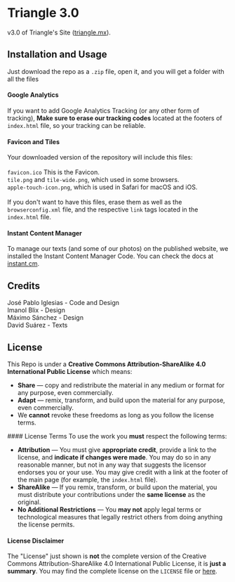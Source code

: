 # Triangle 3.0
v3.0 of Triangle's Site (<a href="https://triangle.mx">triangle.mx</a>).

## Installation and Usage
Just download the repo as a <code>.zip</code> file, open it, and you will get a folder with all the files
#### Google Analytics
If you want to add Google Analytics Tracking (or any other form of tracking), <strong>Make sure to erase our tracking codes</strong> located at the footers of <code>index.html</code> file, so your tracking can be reliable.
#### Favicon and Tiles
Your downloaded version of the repository will include this files:<br><br> <code>favicon.ico</code> This is the Favicon.<br> <code>tile.png</code> and <code>tile-wide.png</code>, which used in some browsers.<br>
<code>apple-touch-icon.png</code>, which is used in Safari for macOS and iOS.<br><br>
If you don't want to have this files, erase them as well as the <code>browserconfig.xml</code> file, and the respective <code>link</code> tags located in the <code>index.html</code> file.

#### Instant Content Manager
To manage our texts (and some of our photos) on the published website, we installed the Instant Content Manager Code. You can check the docs at <a href="https://instant.cm">instant.cm</a>.
## Credits
José Pablo Iglesias - Code and Design<br>
Imanol Blix - Design<br>
Máximo Sánchez - Design<br>
David Suárez - Texts<br>

## License
This Repo is under a <strong>Creative Commons Attribution-ShareAlike 4.0 International Public License</strong> which means: <ul>
<li><strong>Share</strong> — copy and redistribute the material in any medium or format for any purpose, even commercially.</li>
<li><strong>Adapt</strong> — remix, transform, and build upon the material
for any purpose, even commercially.</li>
<li>We <strong>cannot</strong> revoke these freedoms as long as you follow the license terms.
</ul>
#### License Terms
To use the work you <strong>must</strong> respect the following terms:
<ul>
<li><strong>Attribution</strong> — You must give <strong>appropriate credit</strong>, provide a link to the license, and <strong>indicate if changes were made</strong>. You may do so in any reasonable manner, but not in any way that suggests the licensor endorses you or your use. You may give credit with a link at the footer of the main page (for example, the <code>index.html</code> file).
</li>
<li><strong>ShareAlike</strong> — If you remix, transform, or build upon the material, you must distribute your contributions under the <strong>same license</strong> as the original.</li>
<li><strong>No Additional Restrictions</strong> — You <strong>may not</strong> apply legal terms or technological measures that legally restrict others from doing anything the license permits.</li>
</ul>

#### License Disclaimer
The "License" just shown is <strong>not</strong> the complete version of the Creative Commons Attribution-ShareAlike 4.0 International Public License, it is <strong>just a summary</strong>. You may find the complete license on the <code>LICENSE</code> file or <a href="https://creativecommons.org/licenses/by-sa/4.0/">here</a>.
